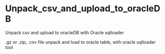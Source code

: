 # Unpack_csv_and_upload_to_oracleDB
Unpack csv and upload to oracleDB with Oracle sqlloader

.gz or .zip, .csv file unpack and load to oracle table, with oracle sqlloader tool
